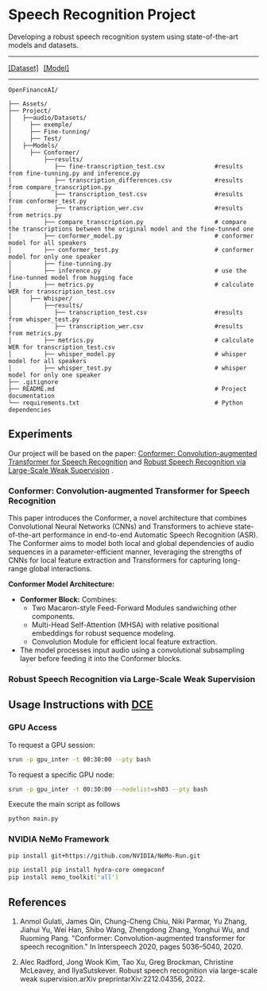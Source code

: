 # Speech Recognition Project
Developing a robust speech recognition system using state-of-the-art models and datasets.

---

<div style="display: flex; gap: 10px;">
  <a href="https://paperswithcode.com/dataset/librispeech">[Dataset]</a>
  <a href="https://huggingface.co/deepl-project/conformer-finetunning">[Model]</a>
</div>

---

```plaintext
OpenFinanceAI/

├── Assets/             
├── Project/                
│   ├──audio/Datasets/     
│     ├── exemple/      
│     ├── Fine-tunning/    
│     ├── Test/     
│   ├──Models/      
│     ├── Conformer/  
│         ├──results/      
│            ├── fine-transcription_test.csv              #results from fine-tunning.py and inference.py
│            ├── transcription_differences.csv            #results from compare_transcription.py 
│            ├── transcription_test.csv                   #results from conformer_test.py 
│            ├── transcription_wer.csv                    #results from metrics.py 
│         ├── compare_transcription.py                    # compare the transcriptions between the original model and the fine-tunned one
│         ├── conformer_model.py                          # conformer model for all speakers
│         ├── conformer_test.py                           # conformer model for only one speaker
│         ├── fine-tunning.py            
│         ├── inference.py                                # use the fine-tunned model from hugging face
│         ├── metrics.py                                  # calculate WER for transcription_test.csv
│     ├── Whisper/  
│         ├──results/      
│            ├── transcription_test.csv                   #results from whisper_test.py
│            ├── transcription_wer.csv                    #results from metrics.py 
│         ├── metrics.py                                  # calculate WER for transcription_test.csv 
│         ├── whisper_model.py                            # whisper model for all speakers
│         ├── whisper_test.py                             # whisper model for only one speaker
├── .gitignore                             
├── README.md                                             # Project documentation
└── requirements.txt                                      # Python dependencies
```

## Experiments 

Our project will be based on the paper: [Conformer: Convolution-augmented Transformer for Speech Recognition](https://paperswithcode.com/paper/conformer-based-target-speaker-automatic) and 
[Robust Speech Recognition via Large-Scale Weak Supervision](https://arxiv.org/abs/2212.04356) .


### Conformer: Convolution-augmented Transformer for Speech Recognition

This paper introduces the Conformer, a novel architecture that combines Convolutional Neural Networks (CNNs) and Transformers to achieve state-of-the-art performance in end-to-end Automatic Speech Recognition (ASR). The Conformer aims to model both local and global dependencies of audio sequences in a parameter-efficient manner, leveraging the strengths of CNNs for local feature extraction and Transformers for capturing long-range global interactions.

**Conformer Model Architecture:**
- **Conformer Block:** Combines:
  - Two Macaron-style Feed-Forward Modules sandwiching other components.
  - Multi-Head Self-Attention (MHSA) with relative positional embeddings for robust sequence modeling.
  - Convolution Module for efficient local feature extraction.
- The model processes input audio using a convolutional subsampling layer before feeding it into the Conformer blocks.

### Robust Speech Recognition via Large-Scale Weak Supervision

## Usage Instructions with [DCE](https://dce.pages.centralesupelec.fr/)

### GPU Access
To request a GPU session:
```bash
srun -p gpu_inter -t 00:30:00 --pty bash
```
To request a specific GPU node:

```bash
srun -p gpu_inter -t 00:30:00 --nodelist=sh03 --pty bash
```

Execute the main script as follows

```bash
python main.py
```

### NVIDIA NeMo Framework


```bash
pip install git+https://github.com/NVIDIA/NeMo-Run.git
```

```bash
pip install pip install hydra-core omegaconf
pip install nemo_toolkit['all']
```

## References

1. Anmol Gulati, James Qin, Chung-Cheng Chiu, Niki Parmar, Yu Zhang, Jiahui Yu, Wei Han, Shibo Wang, Zhengdong Zhang, Yonghui Wu, and Ruoming Pang. "Conformer: Convolution-augmented transformer for speech recognition." In Interspeech 2020, pages 5036–5040, 2020.

2. Alec Radford, Jong Wook Kim, Tao Xu, Greg Brockman, Christine McLeavey, and IlyaSutskever.   Robust speech recognition via large-scale weak supervision.arXiv preprintarXiv:2212.04356, 2022.
